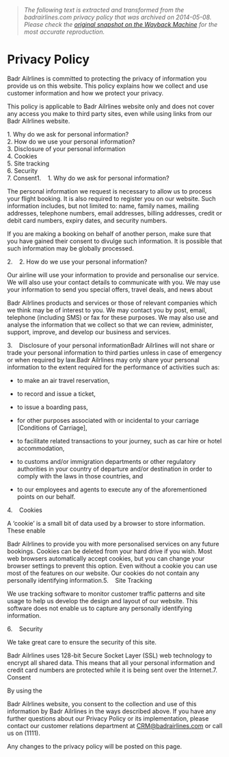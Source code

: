 > *The following text is extracted and transformed from the badrairlines.com privacy policy that was archived on 2014-05-08. Please check the [original snapshot on the Wayback Machine](https://web.archive.org/web/20140508115524id_/http%3A//www.badrairlines.com/index.php%3Foption%3Dcom_k2%26view%3Ditem%26layout%3Ditem%26id%3D17%26Itemid%3D189) for the most accurate reproduction.*

# Privacy Policy

Badr Ailrlines is committed to protecting the privacy of information you provide us on this website. This policy explains how we collect and use customer information and how we protect your privacy.

This policy is applicable to Badr Ailrlines website only and does not cover any access you make to third party sites, even while using links from our Badr Ailrlines website.

  
1\. Why do we ask for personal information?  
2\. How do we use your personal information?  
3\. Disclosure of your personal information  
4\. Cookies  
5\. Site tracking  
6\. Security  
7\. Consent1.    1\. Why do we ask for personal information?

The personal information we request is necessary to allow us to process your flight booking. It is also required to register you on our website. Such information includes, but not limited to: name, family names, mailing addresses, telephone numbers, email addresses, billing addresses, credit or debit card numbers, expiry dates, and security numbers. 

If you are making a booking on behalf of another person, make sure that you have gained their consent to divulge such information. It is possible that such information may be globally processed.

2.    2\. How do we use your personal information?

Our airline will use your information to provide and personalise our service. We will also use your contact details to communicate with you. We may use your information to send you special offers, travel deals, and news about 

Badr Ailrlines products and services or those of relevant companies which we think may be of interest to you. We may contact you by post, email, telephone (including SMS) or fax for these purposes. We may also use and analyse the information that we collect so that we can review, administer, support, improve, and develop our business and services.  
  
3.    Disclosure of your personal informationBadr Ailrlines will not share or trade your personal information to third parties unless in case of emergency or when required by law.Badr Ailrlines may only share your personal information to the extent required for the performance of activities such as:   


  * to make an air travel reservation,   

  * to record and issue a ticket,   

  * to issue a boarding pass,   

  * for other purposes associated with or incidental to your carriage [Conditions of Carriage],   

  * to facilitate related transactions to your journey, such as car hire or hotel accommodation,   

  * to customs and/or immigration departments or other regulatory authorities in your country of departure and/or destination in order to comply with the laws in those countries, and   

  * to our employees and agents to execute any of the aforementioned points on our behalf. 



  
4.    Cookies

A ‘cookie’ is a small bit of data used by a browser to store information. These enable 

Badr Ailrlines to provide you with more personalised services on any future bookings. Cookies can be deleted from your hard drive if you wish. Most web browsers automatically accept cookies, but you can change your browser settings to prevent this option. Even without a cookie you can use most of the features on our website. Our cookies do not contain any personally identifying information.5.    Site Tracking

We use tracking software to monitor customer traffic patterns and site usage to help us develop the design and layout of our website. This software does not enable us to capture any personally identifying information.

6.    Security

We take great care to ensure the security of this site.

Badr Ailrlines uses 128-bit Secure Socket Layer (SSL) web technology to encrypt all shared data. This means that all your personal information and credit card numbers are protected while it is being sent over the Internet.7\. Consent

By using the 

Badr Ailrlines website, you consent to the collection and use of this information by Badr Ailrlines in the ways described above. If you have any further questions about our Privacy Policy or its implementation, please contact our customer relations department at [CRM@badrairlines.com](mailto:CRM@badrairlines.com) or call us on (1111). 

Any changes to the privacy policy will be posted on this page.
